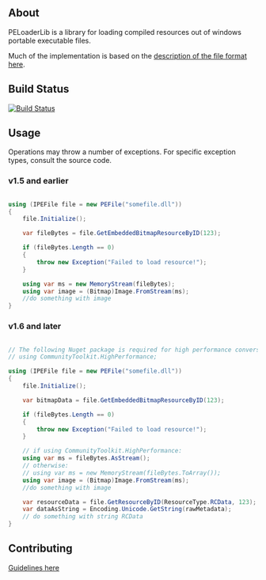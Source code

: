 ## About

PELoaderLib is a library for loading compiled resources out of windows portable executable files.

Much of the implementation is based on the [description of the file format here](http://www.csn.ul.ie/~caolan/publink/winresdump/winresdump/doc/pefile.html).

## Build Status

[![Build Status](https://ethanmoffat.visualstudio.com/EndlessClient/_apis/build/status/PELoaderLib%20Build?branchName=master)](https://ethanmoffat.visualstudio.com/EndlessClient/_build/latest?definitionId=15&branchName=master)

## Usage

Operations may throw a number of exceptions. For specific exception types, consult the source code.

### v1.5 and earlier
```csharp

using (IPEFile file = new PEFile("somefile.dll"))
{
    file.Initialize();

    var fileBytes = file.GetEmbeddedBitmapResourceByID(123);

    if (fileBytes.Length == 0)
    {
        throw new Exception("Failed to load resource!");
    }

    using var ms = new MemoryStream(fileBytes);
    using var image = (Bitmap)Image.FromStream(ms);
    //do something with image
}

```

### v1.6 and later
```csharp

// The following Nuget package is required for high performance conversion of Memory<byte> to Stream
// using CommunityToolkit.HighPerformance;

using (IPEFile file = new PEFile("somefile.dll"))
{
    file.Initialize();

    var bitmapData = file.GetEmbeddedBitmapResourceByID(123);

    if (fileBytes.Length == 0)
    {
        throw new Exception("Failed to load resource!");
    }

    // if using CommunityToolkit.HighPerformance:
    using var ms = fileBytes.AsStream();
    // otherwise:
    // using var ms = new MemoryStream(fileBytes.ToArray());
    using var image = (Bitmap)Image.FromStream(ms);
    //do something with image

    var resourceData = file.GetResourceByID(ResourceType.RCData, 123);
    var dataAsString = Encoding.Unicode.GetString(rawMetadata);
    // do something with string RCData
}

```

## Contributing

[Guidelines here](https://en.wikipedia.org/wiki/Don%27t_be_evil)